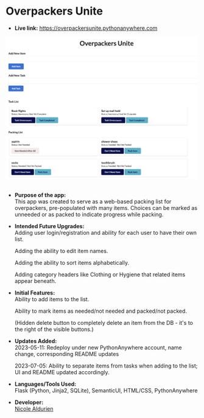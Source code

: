 # Overpackers Unite

- **Live link:**
  https://overpackersunite.pythonanywhere.com

![](https://github.com/nicolealdurien/flask_packing_list/blob/main/OU_screenshot.png?raw=true)
<br /> <br />

- **Purpose of the app:** <br/>
  This app was created to serve as a web-based packing list for overpackers, pre-populated with many items. Choices can be marked as unneeded or as packed to indicate progress while packing.

- **Intended Future Upgrades:**<br/>
  Adding user login/registration and ability for each user to have their own list.

  Adding the ability to edit item names.

  Adding the ability to sort items alphabetically.
  
  Adding category headers like Clothing or Hygiene that related items appear beneath.

- **Initial Features:**<br/>
  Ability to add items to the list.

  Ability to mark items as needed/not needed and packed/not packed.

  (Hidden delete button to completely delete an item from the DB - it's to the right of the visible buttons.)

- **Updates Added:**<br/>
  2023-05-11: Redeploy under new PythonAnywhere account, name change, corresponding README updates

  2023-07-05: Ability to separate items from tasks when adding to the list; UI and README updated accordingly.

- **Languages/Tools Used:**<br/>
  Flask (Python, Jinja2, SQLite), SemanticUI, HTML/CSS, PythonAnywhere

- **Developer:**<br/>
  [Nicole Aldurien](https://github.com/nicolealdurien)
